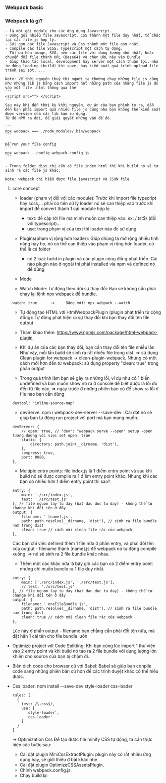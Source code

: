 ### Webpack basic

### Webpack là gì?
    - là một gói module cho các ứng dụng Javascript.
    - Đóng gói nhiều file Javascript, CSS thành một file duy nhất, tổ chức lại các file js hợp lý.
    - Gói gọn các file Javascript và Css thành một file gọn nhất.
    - Conpile các file SCSS, Typescript một cách tự động.
    - Tối ưu hóa image, SVG, nén các file với dung lượng nhỏ nhất, hoặc chuyển đổi file thành URL (Base64) và chèn URL này vào Bundle
    - Giúp thao tác local, development hay server một cách thuận lợi, như tự động loading (build) khi save, hay kiếm soát quá trình upload file tránh sai sót, ...

    Note: Về thời nguyên thuỷ thì người ta thường chạy những file js cũng như những lib js bằng cách import hết những path của những file js đó vào một file .html thông qua thẻ 
    ```
    <script src=""> </script>
    ```
    Sau này khi đến thời kỳ khởi nguyên, dự án của bạn phình to ra, dẫn đến bạn phải import quá nhiều file js cũng như bạn không thể kiểm soát được version của các lib bạn sử dụng.
    Từ đó NPM ra đời, để giải quyết những vấn đề đó.

    ```
    npx webpack === ./node_modules/.bin/webpack
    ```

    Để run your file config
    ```
    npx webpack --config webpack.config.js
    ```

    - Trong folder dist chỉ cần có file index.html thì khi build nó sẽ tự sinh ra các file js khác. 

    Note: webpack chỉ hiểu được file javascript và JSON file

1. core concept
    - loader (phạm vị đối với các module): Trước khi import file typecript hay scss,... phải có tiền sử lý loader nó sẽ can thiệp vào trước khi import để convert thành 1 cái module hợp lẹ
        + text: đề cập tới file mà mình muốn can thiệp vào. ex: /\.tst$/ (đối với typescript)...
        + use: trong phạm vị của text thì loader nào đc sử dụng
    
    - Plugins(pham vị rộng hơn loader): Giúp chúng ta mở rộng nhiều tinh năng hay ho, nó có thể can thiêp vào phạm vị rộng hơn loader, có thể là cả folder
        + có 2 loaị: build in plugin và các plugin cộng đồng phát triển. Cái nào plugin nào ở ngoài thì phải installed via npm và defined nó để dùng.
    
    - Mode
    - Watch Mode: Tự động theo dõi sự thay đổi: Bạn sẽ không cần phải chạy lại lệnh npx webpack để bundle.
    ```
    watch: true      ->     Bằng với: npx webpack --watch
    ```
    - Tự động tạo HTML với HtmlWebpackPlugin (plugin phát triển từ cộng đồng): Tự động phát hiện ra sự thay đổi khi bạn thay đổi tên file output
    - Tham khảo thêm: https://www.npmjs.com/package/html-webpack-plugin
    - Khi dự án của các bạn thay đổi, bạn cần thay đổi tên file nhiều lần. Như vậy, mỗi lần build sẽ sinh ra rất nhiều file trong dist.
    => sử dụng Clean plugin for webpack -> clean-plugin-webpack.
    Nhưng có một cách mới hơn đến từ webpack: sử dụng property "clean: true" trong phần output

    - Trong quá trình làm bạn sẽ gây ra những lỗi, ví dụ như có 1 biến undefined và bạn muốn show nó ra ở console để biết được là lỗi đó đến từ file nào.
    => ngày trước ở những phiên bản cũ để show ra lỗi ở file nào bạn cần dùng
    ```
    devtool: 'inline-source-map'
    ```

    - devServe: npm i webpack-dev-server --save-dev : Cài đặt nó sẽ giúp bạn tự động run project với port mà bạn mong muốn.
    ```
    devServer: {
        // open: true, // "dev": "webpack serve --open" setup -open tương đương với viẹc set open: true
        static: {
            directory: path.join(__dirname, 'dist'),
        },
        compress: true,
        port: 8080,
    },
    ```

    - Multiple entry points: file index.js là 1 điểm entry point và sau khi build nó sẽ được compile ra 1 điểm entry point khác. Nhưng khi các bạn có nhiều hơn 1 điểm entry point thì sao?
    ```
    entry: {
        main: './src/index.js',
        test: './src/test.js'
    }, // file nguon lay tu day (bat dau doc tu day) - không thể tự change khi đổi tên ở đây
    output: {
        filename: ' [name].js',
        path: path.resolve(__dirname, 'dist'), // sinh ra file bundle nam trong dist
        clean: true // cách mới clean file rác của webpack
    },
    ```
    Các bạn chỉ việc defined thêm 1 file nữa ở phần entry, và phải đổi tên của output - filename thành [name].js để webpack nó tự động compile xuống. => nó sẽ sinh ra 2 file bundle khác nhau.
    
    + Thêm một các khác nữa là bây giờ các bạn có 2 điểm entry point nhưng chỉ muốn bundle ra 1 file duy nhất.
    ```
    entry: {
        main: ['./src/index.js', './src/test.js'],
        // test: './src/test.js'
    }, // file nguon lay tu day (bat dau doc tu day) - không thể tự change khi đổi tên ở đây
    output: {
        filename: ' oneFileBundle.js',
        path: path.resolve(__dirname, 'dist'), // sinh ra file bundle nam trong dist
        clean: true // cách mới clean file rác của webpack
    },
    ```
    Lúc này ở phần output - filename bạn chẳng cần phải đổi tên nữa, mà đặt hẳn 1 cái tên cho file bundle luôn


* Optimize project với Code Splitting: Khi bạn cùng lúc import 1 thư viện vào 2 entry point và khi build nó tạo ra 2 file bundle với dung lượng lớn khiến cho source của bạn bị chậm đi. 

* Biên dịch code cho browser cũ với Babel: Babel sẽ giúp bạn conpile code sang những phiên bản cũ hơn để các trình duyệt khác có thể hiểu được.

* Css loader:
    npm install --save-dev style-loader css-loader
    ```
    rules: [
      {
        test: /\.css$/,
        use: [
          'style-loader',
          'css-loader'
        ]
      }
    ]
    ```
    => Optimization Css
    Để tạo được file minify CSS tự động, ta cần thực hiện các bước sau:
    + Cài đặt plugin MiniCssExtractPlugin: plugin này có rất nhiều ứng dụng hay, sẽ giới thiệu ở bài khác nhe.
    + Cài đặt plugin OptimizeCSSAssetsPlugin.
    + Chỉnh webpack.config.js.
    + Chạy build lại